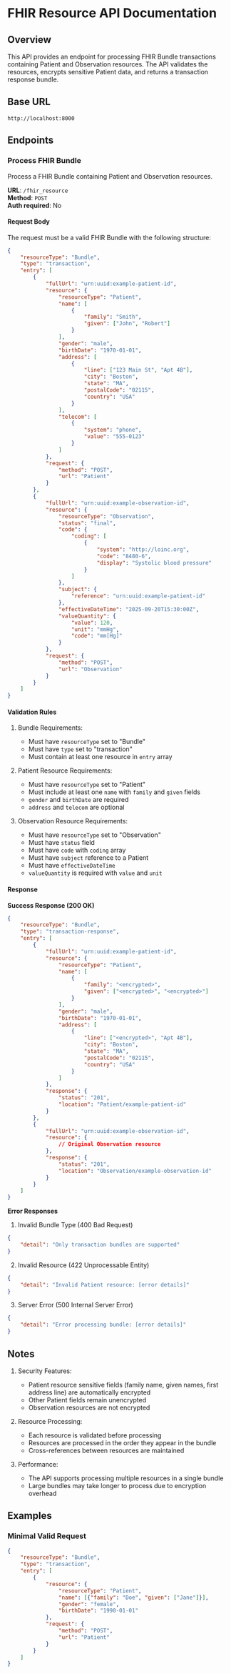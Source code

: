 # FHIR Resource API Documentation

## Overview
This API provides an endpoint for processing FHIR Bundle transactions containing Patient and Observation resources. The API validates the resources, encrypts sensitive Patient data, and returns a transaction response bundle.

## Base URL
```
http://localhost:8000
```

## Endpoints

### Process FHIR Bundle
Process a FHIR Bundle containing Patient and Observation resources.

**URL**: `/fhir_resource`  
**Method**: `POST`  
**Auth required**: No

#### Request Body

The request must be a valid FHIR Bundle with the following structure:

```json
{
    "resourceType": "Bundle",
    "type": "transaction",
    "entry": [
        {
            "fullUrl": "urn:uuid:example-patient-id",
            "resource": {
                "resourceType": "Patient",
                "name": [
                    {
                        "family": "Smith",
                        "given": ["John", "Robert"]
                    }
                ],
                "gender": "male",
                "birthDate": "1970-01-01",
                "address": [
                    {
                        "line": ["123 Main St", "Apt 4B"],
                        "city": "Boston",
                        "state": "MA",
                        "postalCode": "02115",
                        "country": "USA"
                    }
                ],
                "telecom": [
                    {
                        "system": "phone",
                        "value": "555-0123"
                    }
                ]
            },
            "request": {
                "method": "POST",
                "url": "Patient"
            }
        },
        {
            "fullUrl": "urn:uuid:example-observation-id",
            "resource": {
                "resourceType": "Observation",
                "status": "final",
                "code": {
                    "coding": [
                        {
                            "system": "http://loinc.org",
                            "code": "8480-6",
                            "display": "Systolic blood pressure"
                        }
                    ]
                },
                "subject": {
                    "reference": "urn:uuid:example-patient-id"
                },
                "effectiveDateTime": "2025-09-20T15:30:00Z",
                "valueQuantity": {
                    "value": 120,
                    "unit": "mmHg",
                    "code": "mm[Hg]"
                }
            },
            "request": {
                "method": "POST",
                "url": "Observation"
            }
        }
    ]
}
```

#### Validation Rules

1. Bundle Requirements:
   - Must have `resourceType` set to "Bundle"
   - Must have `type` set to "transaction"
   - Must contain at least one resource in `entry` array

2. Patient Resource Requirements:
   - Must have `resourceType` set to "Patient"
   - Must include at least one `name` with `family` and `given` fields
   - `gender` and `birthDate` are required
   - `address` and `telecom` are optional

3. Observation Resource Requirements:
   - Must have `resourceType` set to "Observation"
   - Must have `status` field
   - Must have `code` with `coding` array
   - Must have `subject` reference to a Patient
   - Must have `effectiveDateTime`
   - `valueQuantity` is required with `value` and `unit`

#### Response

**Success Response (200 OK)**

```json
{
    "resourceType": "Bundle",
    "type": "transaction-response",
    "entry": [
        {
            "fullUrl": "urn:uuid:example-patient-id",
            "resource": {
                "resourceType": "Patient",
                "name": [
                    {
                        "family": "<encrypted>",
                        "given": ["<encrypted>", "<encrypted>"]
                    }
                ],
                "gender": "male",
                "birthDate": "1970-01-01",
                "address": [
                    {
                        "line": ["<encrypted>", "Apt 4B"],
                        "city": "Boston",
                        "state": "MA",
                        "postalCode": "02115",
                        "country": "USA"
                    }
                ]
            },
            "response": {
                "status": "201",
                "location": "Patient/example-patient-id"
            }
        },
        {
            "fullUrl": "urn:uuid:example-observation-id",
            "resource": {
                // Original Observation resource
            },
            "response": {
                "status": "201",
                "location": "Observation/example-observation-id"
            }
        }
    ]
}
```

**Error Responses**

1. Invalid Bundle Type (400 Bad Request)
```json
{
    "detail": "Only transaction bundles are supported"
}
```

2. Invalid Resource (422 Unprocessable Entity)
```json
{
    "detail": "Invalid Patient resource: [error details]"
}
```

3. Server Error (500 Internal Server Error)
```json
{
    "detail": "Error processing bundle: [error details]"
}
```

## Notes

1. Security Features:
   - Patient resource sensitive fields (family name, given names, first address line) are automatically encrypted
   - Other Patient fields remain unencrypted
   - Observation resources are not encrypted

2. Resource Processing:
   - Each resource is validated before processing
   - Resources are processed in the order they appear in the bundle
   - Cross-references between resources are maintained

3. Performance:
   - The API supports processing multiple resources in a single bundle
   - Large bundles may take longer to process due to encryption overhead

## Examples

### Minimal Valid Request

```json
{
    "resourceType": "Bundle",
    "type": "transaction",
    "entry": [
        {
            "resource": {
                "resourceType": "Patient",
                "name": [{"family": "Doe", "given": ["Jane"]}],
                "gender": "female",
                "birthDate": "1990-01-01"
            },
            "request": {
                "method": "POST",
                "url": "Patient"
            }
        }
    ]
}
```